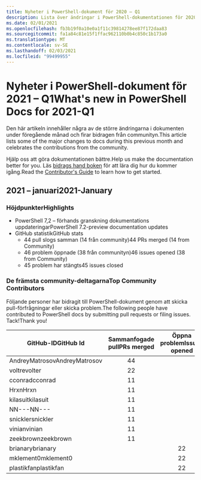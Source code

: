 ```yaml
---
title: Nyheter i PowerShell-dokument för 2020 – Q1
description: Lista över ändringar i PowerShell-dokumentationen för 2020 – Q1
ms.date: 02/01/2021
ms.openlocfilehash: fb3b19f0a10e0a1f11c39814278ee87f172daa83
ms.sourcegitcommit: fa1a84c81e15f1ffac962110b0b4c850c1b173a0
ms.translationtype: MT
ms.contentlocale: sv-SE
ms.lasthandoff: 02/03/2021
ms.locfileid: "99499955"
---
```

# <a name="whats-new-in-powershell-docs-for-2021-q1"></a><span data-ttu-id="7993d-103">Nyheter i PowerShell-dokument för 2021 – Q1</span><span class="sxs-lookup"><span data-stu-id="7993d-103">What's new in PowerShell Docs for 2021-Q1</span></span>

<span data-ttu-id="7993d-104">Den här artikeln innehåller några av de större ändringarna i dokumenten under föregående månad och firar bidragen från communityn.</span><span class="sxs-lookup"><span data-stu-id="7993d-104">This article lists some of the major changes to docs during this previous month and celebrates the contributions from the community.</span></span>

<span data-ttu-id="7993d-105">Hjälp oss att göra dokumentationen bättre.</span><span class="sxs-lookup"><span data-stu-id="7993d-105">Help us make the documentation better for you.</span></span> <span data-ttu-id="7993d-106">Läs [bidrags hand boken][contrib] för att lära dig hur du kommer igång.</span><span class="sxs-lookup"><span data-stu-id="7993d-106">Read the [Contributor's Guide][contrib] to learn how to get started.</span></span>

## <a name="2021-january"></a><span data-ttu-id="7993d-107">2021 – januari</span><span class="sxs-lookup"><span data-stu-id="7993d-107">2021-January</span></span>

### <a name="highlights"></a><span data-ttu-id="7993d-108">Höjdpunkter</span><span class="sxs-lookup"><span data-stu-id="7993d-108">Highlights</span></span>

- <span data-ttu-id="7993d-109">PowerShell 7,2 – förhands granskning dokumentations uppdateringar</span><span class="sxs-lookup"><span data-stu-id="7993d-109">PowerShell 7.2-preview documentation updates</span></span>
- <span data-ttu-id="7993d-110">GitHub statistik</span><span class="sxs-lookup"><span data-stu-id="7993d-110">GitHub stats</span></span>
  - <span data-ttu-id="7993d-111">44 pull slogs samman (14 från community)</span><span class="sxs-lookup"><span data-stu-id="7993d-111">44 PRs merged (14 from Community)</span></span>
  - <span data-ttu-id="7993d-112">46 problem öppnade (38 från communityn)</span><span class="sxs-lookup"><span data-stu-id="7993d-112">46 issues opened (38 from Community)</span></span>
  - <span data-ttu-id="7993d-113">45 problem har stängts</span><span class="sxs-lookup"><span data-stu-id="7993d-113">45 issues closed</span></span>

### <a name="top-community-contributors"></a><span data-ttu-id="7993d-114">De främsta community-deltagarna</span><span class="sxs-lookup"><span data-stu-id="7993d-114">Top Community Contributors</span></span>

<span data-ttu-id="7993d-115">Följande personer har bidragit till PowerShell-dokument genom att skicka pull-förfrågningar eller skicka problem.</span><span class="sxs-lookup"><span data-stu-id="7993d-115">The following people have contributed to PowerShell docs by submitting pull requests or filing issues.</span></span> <span data-ttu-id="7993d-116">Tack!</span><span class="sxs-lookup"><span data-stu-id="7993d-116">Thank you!</span></span>

|   <span data-ttu-id="7993d-117">GitHub-ID</span><span class="sxs-lookup"><span data-stu-id="7993d-117">GitHub Id</span></span>    | <span data-ttu-id="7993d-118">Sammanfogade pull</span><span class="sxs-lookup"><span data-stu-id="7993d-118">PRs merged</span></span> | <span data-ttu-id="7993d-119">Öppna problem</span><span class="sxs-lookup"><span data-stu-id="7993d-119">Issues opened</span></span> |
| -------------- | :--------: | :-----------: |
| <span data-ttu-id="7993d-120">AndreyMatrosov</span><span class="sxs-lookup"><span data-stu-id="7993d-120">AndreyMatrosov</span></span> |     <span data-ttu-id="7993d-121">4</span><span class="sxs-lookup"><span data-stu-id="7993d-121">4</span></span>      |               |
| <span data-ttu-id="7993d-122">volt</span><span class="sxs-lookup"><span data-stu-id="7993d-122">revolter</span></span>       |     <span data-ttu-id="7993d-123">2</span><span class="sxs-lookup"><span data-stu-id="7993d-123">2</span></span>      |               |
| <span data-ttu-id="7993d-124">cconrad</span><span class="sxs-lookup"><span data-stu-id="7993d-124">cconrad</span></span>        |     <span data-ttu-id="7993d-125">1</span><span class="sxs-lookup"><span data-stu-id="7993d-125">1</span></span>      |               |
| <span data-ttu-id="7993d-126">Hrxn</span><span class="sxs-lookup"><span data-stu-id="7993d-126">Hrxn</span></span>           |     <span data-ttu-id="7993d-127">1</span><span class="sxs-lookup"><span data-stu-id="7993d-127">1</span></span>      |               |
| <span data-ttu-id="7993d-128">kilasuit</span><span class="sxs-lookup"><span data-stu-id="7993d-128">kilasuit</span></span>       |     <span data-ttu-id="7993d-129">1</span><span class="sxs-lookup"><span data-stu-id="7993d-129">1</span></span>      |               |
| <span data-ttu-id="7993d-130">NN---</span><span class="sxs-lookup"><span data-stu-id="7993d-130">NN---</span></span>          |     <span data-ttu-id="7993d-131">1</span><span class="sxs-lookup"><span data-stu-id="7993d-131">1</span></span>      |               |
| <span data-ttu-id="7993d-132">snickler</span><span class="sxs-lookup"><span data-stu-id="7993d-132">snickler</span></span>       |     <span data-ttu-id="7993d-133">1</span><span class="sxs-lookup"><span data-stu-id="7993d-133">1</span></span>      |               |
| <span data-ttu-id="7993d-134">vinian</span><span class="sxs-lookup"><span data-stu-id="7993d-134">vinian</span></span>         |     <span data-ttu-id="7993d-135">1</span><span class="sxs-lookup"><span data-stu-id="7993d-135">1</span></span>      |               |
| <span data-ttu-id="7993d-136">zeekbrown</span><span class="sxs-lookup"><span data-stu-id="7993d-136">zeekbrown</span></span>      |     <span data-ttu-id="7993d-137">1</span><span class="sxs-lookup"><span data-stu-id="7993d-137">1</span></span>      |               |
| <span data-ttu-id="7993d-138">brianary</span><span class="sxs-lookup"><span data-stu-id="7993d-138">brianary</span></span>       |            |       <span data-ttu-id="7993d-139">2</span><span class="sxs-lookup"><span data-stu-id="7993d-139">2</span></span>       |
| <span data-ttu-id="7993d-140">mklement0</span><span class="sxs-lookup"><span data-stu-id="7993d-140">mklement0</span></span>      |            |       <span data-ttu-id="7993d-141">2</span><span class="sxs-lookup"><span data-stu-id="7993d-141">2</span></span>       |
| <span data-ttu-id="7993d-142">plastikfan</span><span class="sxs-lookup"><span data-stu-id="7993d-142">plastikfan</span></span>     |            |       <span data-ttu-id="7993d-143">2</span><span class="sxs-lookup"><span data-stu-id="7993d-143">2</span></span>       |

<!-- Link references -->
[contrib]: contributing/overview.md
